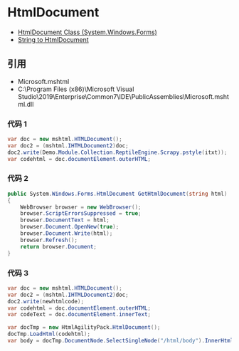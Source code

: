 # HtmlDocument

- [HtmlDocument Class (System.Windows.Forms)](https://docs.microsoft.com/en-us/dotnet/api/system.windows.forms.htmldocument?view=netframework-4.8)
- [String to HtmlDocument](https://stackoverflow.com/questions/4935446/string-to-htmldocument/33443244)

## 引用

- Microsoft.mshtml
- C:\Program Files (x86)\Microsoft Visual Studio\2019\Enterprise\Common7\IDE\PublicAssemblies\Microsoft.mshtml.dll

### 代码 1

```c#
var doc = new mshtml.HTMLDocument();
var doc2 = (mshtml.IHTMLDocument2)doc;
doc2.write(Demo.Module.Collection.ReptileEngine.Scrapy.pstyle(itxt));
var codehtml = doc.documentElement.outerHTML;
```

### 代码 2

```c#
public System.Windows.Forms.HtmlDocument GetHtmlDocument(string html)
{
    WebBrowser browser = new WebBrowser();
    browser.ScriptErrorsSuppressed = true;
    browser.DocumentText = html;
    browser.Document.OpenNew(true);
    browser.Document.Write(html);
    browser.Refresh();
    return browser.Document;
}
```

### 代码 3

```c#
var doc = new mshtml.HTMLDocument();
var doc2 = (mshtml.IHTMLDocument2)doc;
doc2.write(newhtmlcode);
var codehtml = doc.documentElement.outerHTML;
var codeText = doc.documentElement.innerText;

var docTmp = new HtmlAgilityPack.HtmlDocument();
docTmp.LoadHtml(codehtml);
var body = docTmp.DocumentNode.SelectSingleNode("/html/body").InnerHtml;

```
